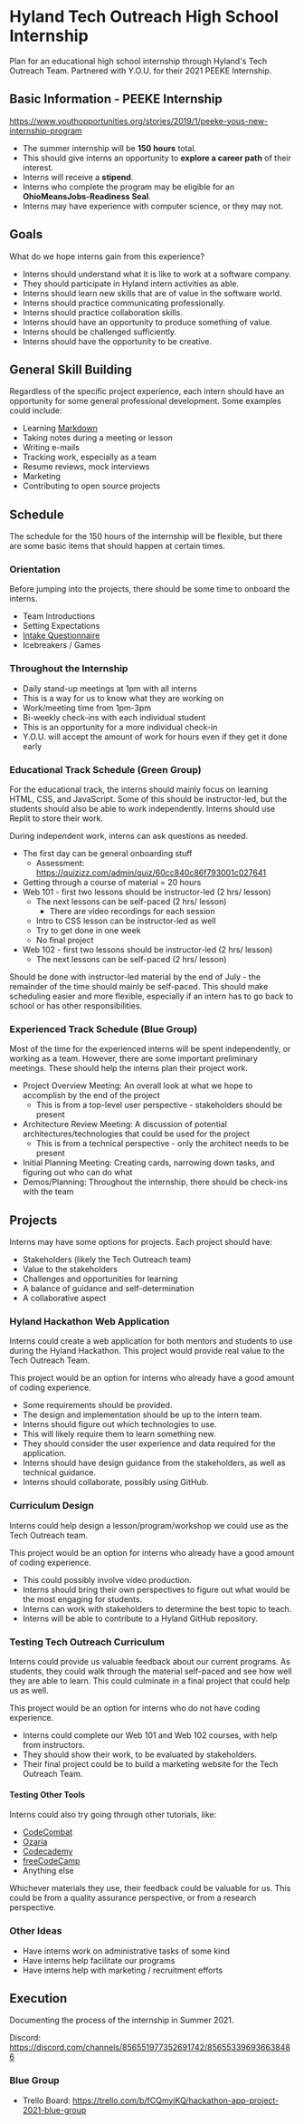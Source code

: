 # Hyland Tech Outreach High School Internship
Plan for an educational high school internship through Hyland's Tech Outreach Team. Partnered with Y.O.U. for their 2021 PEEKE Internship.

## Basic Information - PEEKE Internship
https://www.youthopportunities.org/stories/2019/1/peeke-yous-new-internship-program

- The summer internship will be **150 hours** total.
- This should give interns an opportunity to **explore a career path** of their interest.
- Interns will receive a **stipend**.
- Interns who complete the program may be eligible for an **OhioMeansJobs-Readiness Seal**.
- Interns may have experience with computer science, or they may not.

## Goals
What do we hope interns gain from this experience?

- Interns should understand what it is like to work at a software company.
 - They should participate in Hyland intern activities as able.
- Interns should learn new skills that are of value in the software world.
- Interns should practice communicating professionally.
- Interns should practice collaboration skills.
- Interns should have an opportunity to produce something of value.
- Interns should be challenged sufficiently.
- Interns should have the opportunity to be creative.

## General Skill Building
Regardless of the specific project experience, each intern should have an opportunity for some general professional development. Some examples could include:

- Learning [Markdown](https://www.markdowntutorial.com/)
- Taking notes during a meeting or lesson
- Writing e-mails
- Tracking work, especially as a team
- Resume reviews, mock interviews
- Marketing
- Contributing to open source projects

## Schedule
The schedule for the 150 hours of the internship will be flexible, but there are some basic items that should happen at certain times.

### Orientation
Before jumping into the projects, there should be some time to onboard the interns.

- Team Introductions
- Setting Expectations
- [Intake Questionnaire](https://docs.google.com/forms/d/e/1FAIpQLSc55bKh9aMjfW-RtpxshSIFU25Agx_8EyLmgzqBb7p9LYdhsg/viewform)
- Icebreakers / Games

### Throughout the Internship
- Daily stand-up meetings at 1pm with all interns
 - This is a way for us to know what they are working on
- Work/meeting time from 1pm-3pm 
- Bi-weekly check-ins with each individual student
 - This is an opportunity for a more individual check-in
- Y.O.U. will accept the amount of work for hours even if they get it done early

### Educational Track Schedule (Green Group)
For the educational track, the interns should mainly focus on learning HTML, CSS, and JavaScript. Some of this should be instructor-led, but the students should also be able to work independently. Interns should use Replit to store their work.

During independent work, interns can ask questions as needed. 

- The first day can be general onboarding stuff
  - Assessment: https://quizizz.com/admin/quiz/60cc840c86f793001c027641
- Getting through a course of material = 20 hours
- Web 101 - first two lessons should be instructor-led (2 hrs/ lesson)
  - The next lessons can be self-paced (2 hrs/ lesson)
    - There are video recordings for each session
  - Intro to CSS lesson can be instructor-led as well
  - Try to get done in one week
  - No final project
- Web 102 - first two lessons should be instructor-led (2 hrs/ lesson)
  - The next lessons can be self-paced (2 hrs/ lesson)

Should be done with instructor-led material by the end of July - the remainder of the time should mainly be self-paced. This should make scheduling easier and more flexible, especially if an intern has to go back to school or has other responsibilities.

### Experienced Track Schedule (Blue Group)
Most of the time for the experienced interns will be spent independently, or working as a team. However, there are some important preliminary meetings. These should help the interns plan their project work.

- Project Overview Meeting: An overall look at what we hope to accomplish by the end of the project
  - This is from a top-level user perspective - stakeholders should be present
- Architecture Review Meeting: A discussion of potential architectures/technologies that could be used for the project
  - This is from a technical perspective - only the architect needs to be present
- Initial Planning Meeting: Creating cards, narrowing down tasks, and figuring out who can do what
- Demos/Planning: Throughout the internship, there should be check-ins with the team

## Projects
Interns may have some options for projects. Each project should have:

- Stakeholders (likely the Tech Outreach team)
- Value to the stakeholders
- Challenges and opportunities for learning
- A balance of guidance and self-determination
- A collaborative aspect

### Hyland Hackathon Web Application
Interns could create a web application for both mentors and students to use during the Hyland Hackathon. This project would provide real value to the Tech Outreach Team.

This project would be an option for interns who already have a good amount of coding experience.

- Some requirements should be provided.
- The design and implementation should be up to the intern team.
- Interns should figure out which technologies to use.
 - This will likely require them to learn something new.
- They should consider the user experience and data required for the application.
- Interns should have design guidance from the stakeholders, as well as technical guidance.
- Interns should collaborate, possibly using GitHub.

### Curriculum Design
Interns could help design a lesson/program/workshop we could use as the Tech Outreach team.

This project would be an option for interns who already have a good amount of coding experience.

- This could possibly involve video production.
- Interns should bring their own perspectives to figure out what would be the most engaging for students.
- Interns can work with stakeholders to determine the best topic to teach.
- Interns will be able to contribute to a Hyland GitHub repository.

### Testing Tech Outreach Curriculum
Interns could provide us valuable feedback about our current programs. As students, they could walk through the material self-paced and see how well they are able to learn. This could culminate in a final project that could help us as well.

This project would be an option for interns who do not have coding experience.

- Interns could complete our Web 101 and Web 102 courses, with help from instructors.
 - They should show their work, to be evaluated by stakeholders.
- Their final project could be to build a marketing website for the Tech Outreach Team.

#### Testing Other Tools
Interns could also try going through other tutorials, like:
- [CodeCombat](https://codecombat.com/)
- [Ozaria](https://www.ozaria.com/)
- [Codecademy](https://www.codecademy.com/)
- [freeCodeCamp](https://www.freecodecamp.org/)
- Anything else

Whichever materials they use, their feedback could be valuable for us. This could be from a quality assurance perspective, or from a research perspective.

### Other Ideas
- Have interns work on administrative tasks of some kind
- Have interns help facilitate our programs
- Have interns help with marketing / recruitment efforts

## Execution
Documenting the process of the internship in Summer 2021.

Discord: https://discord.com/channels/856551977352691742/856553396936638486

### Blue Group
- Trello Board: https://trello.com/b/fCQmyiKQ/hackathon-app-project-2021-blue-group
